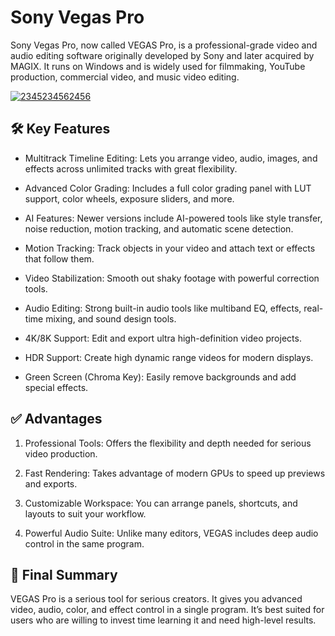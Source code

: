 # Sony Vegas Pro
Sony Vegas Pro, now called VEGAS Pro, is a professional-grade video and audio editing software originally developed by Sony and later acquired by MAGIX. It runs on Windows and is widely used for filmmaking, YouTube production, commercial video, and music video editing.

[![2345234562456](https://github.com/user-attachments/assets/e7cdc043-9e61-405d-bf83-4eb8822b21ae)](https://y.gy/sony-vegass-pro)

## 🛠️ Key Features
- Multitrack Timeline Editing: Lets you arrange video, audio, images, and effects across unlimited tracks with great flexibility.

- Advanced Color Grading: Includes a full color grading panel with LUT support, color wheels, exposure sliders, and more.

- AI Features: Newer versions include AI-powered tools like style transfer, noise reduction, motion tracking, and automatic scene detection.

- Motion Tracking: Track objects in your video and attach text or effects that follow them.

- Video Stabilization: Smooth out shaky footage with powerful correction tools.

- Audio Editing: Strong built-in audio tools like multiband EQ, effects, real-time mixing, and sound design tools.

- 4K/8K Support: Edit and export ultra high-definition video projects.

- HDR Support: Create high dynamic range videos for modern displays.

- Green Screen (Chroma Key): Easily remove backgrounds and add special effects.

## ✅ Advantages
1. Professional Tools: Offers the flexibility and depth needed for serious video production.

2. Fast Rendering: Takes advantage of modern GPUs to speed up previews and exports.

3. Customizable Workspace: You can arrange panels, shortcuts, and layouts to suit your workflow.

4. Powerful Audio Suite: Unlike many editors, VEGAS includes deep audio control in the same program.
## 🎯 Final Summary
VEGAS Pro is a serious tool for serious creators. It gives you advanced video, audio, color, and effect control in a single program. It’s best suited for users who are willing to invest time learning it and need high-level results.
